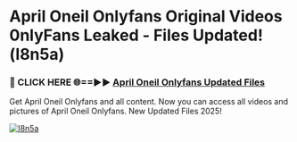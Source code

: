 # April Oneil Onlyfans Original Videos 0nlyFans Leaked - Files Updated! (l8n5a)

<h3>🔴 CLICK HERE 🌐==►► <a href="https://tinyurl.com/2wckxsce" rel="nofollow">April Oneil Onlyfans Updated Files</a></h3>

Get April Oneil Onlyfans and all content. Now you can access all videos and pictures of April Oneil Onlyfans. New Updated Files 2025!

[![l8n5a](https://i.imgur.com/AFduVYN.gif)](https://tinyurl.com/2wckxsce)
